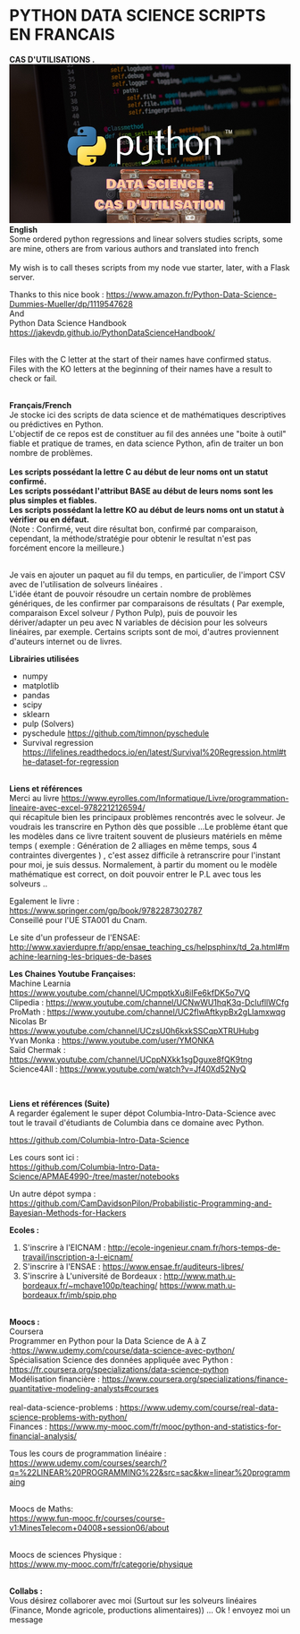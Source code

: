 # PYTHON DATA SCIENCE SCRIPTS EN FRANCAIS
<b>CAS D'UTILISATIONS .</b>
<br>
![Screenshot](iconb.jpg)<br>
<b>English</b><br>
Some ordered python regressions and linear solvers studies scripts, some are mine, others are from various authors and translated into french <br><br>
My wish is to call theses scripts from my node vue starter, later, with a Flask server.<br>

Thanks to this nice book : 
https://www.amazon.fr/Python-Data-Science-Dummies-Mueller/dp/1119547628
<br>
And <br>
Python Data Science Handbook<br>
https://jakevdp.github.io/PythonDataScienceHandbook/


<br>
Files with the C letter at the start of their names have confirmed status. <br>
Files with the KO letters at the beginning of their names have a result to check or fail.
<br> <br>

<b>Français/French</b><br>
Je stocke ici des scripts de data science et de mathématiques descriptives ou prédictives en Python.<br>
L'objectif de ce repos est de constituer au fil des années une "boite à outil" fiable et pratique de trames, en data science Python, afin de traiter un bon nombre de problèmes.
<br><br>
<b>Les scripts possédant la lettre C au début de leur noms ont un statut confirmé.</b><br>
<b>Les scripts possédant l'attribut BASE au début de leurs noms sont les plus simples et fiables.</b><br>
<b>Les scripts possédant la lettre KO au début de leurs noms ont un statut à vérifier ou en défaut.</b>
<br>
(Note : Confirmé, veut dire résultat bon, confirmé par comparaison, cependant, la méthode/stratégie pour obtenir le resultat n'est pas forcément encore la meilleure.)</br>
<br>

Je vais en ajouter un paquet au fil du temps, en particulier, de l'import CSV avec de l'utilisation de solveurs linéaires .<br>
L'idée étant de pouvoir résoudre un certain nombre de problèmes génériques, de les confirmer par comparaisons de résultats ( Par exemple, comparaison Excel solveur / Python Pulp), puis de pouvoir les dériver/adapter un peu avec N variables de décision pour les solveurs linéaires, par exemple. Certains scripts sont de moi, d'autres proviennent d'auteurs internet ou de livres.

<b>Librairies utilisées</b>
* numpy<br>
* matplotlib<br>
* pandas<br>
* scipy<br>
* sklearn<br>
* pulp (Solvers)<br>
* pyschedule https://github.com/timnon/pyschedule<br>
* Survival regression https://lifelines.readthedocs.io/en/latest/Survival%20Regression.html#the-dataset-for-regression <br><br>

<b>Liens et références</b><br>
Merci au livre https://www.eyrolles.com/Informatique/Livre/programmation-lineaire-avec-excel-9782212126594/<br>
qui récapitule bien les principaux problèmes rencontrés avec le solveur. Je voudrais les transcrire en Python dès que possible ...Le problème étant que les modèles dans ce livre traitent souvent de plusieurs matériels en même temps ( exemple : Génération de 2 alliages en même temps, sous 4 contraintes divergentes ) , c'est assez difficile à retranscrire pour l'instant pour moi, je suis dessus. Normalement, à partir du moment ou le modèle mathématique est correct, on doit pouvoir entrer le P.L avec tous les solveurs ..<br>

Egalement le livre : <br>
https://www.springer.com/gp/book/9782287302787<br>
Conseillé pour l'UE STA001 du Cnam.<br>

Le site d'un professeur de l'ENSAE:<br>
http://www.xavierdupre.fr/app/ensae_teaching_cs/helpsphinx/td_2a.html#machine-learning-les-briques-de-bases<br>

<b>Les Chaines Youtube Françaises:</b><br>
Machine Learnia https://www.youtube.com/channel/UCmpptkXu8iIFe6kfDK5o7VQ<br>
Clipedia : https://www.youtube.com/channel/UCNwWU1hqK3q-DclufllWCfg<br>
ProMath : https://www.youtube.com/channel/UC2flwAftkypBx2gLIamxwqg<br>
Nicolas Br https://www.youtube.com/channel/UCzsU0h6kxkSSCqpXTRUHubg<br>
Yvan Monka : https://www.youtube.com/user/YMONKA<br>
Saïd Chermak : https://www.youtube.com/channel/UCppNXkk1sgDguxe8fQK9tng<br>
Science4All : https://www.youtube.com/watch?v=Jf40Xd52NyQ

<br>



<b>Liens et références (Suite)</b><br>
A regarder également le super dépot Columbia-Intro-Data-Science avec tout le travail d'étudiants de Columbia dans ce domaine avec Python.<br>

https://github.com/Columbia-Intro-Data-Science<br>

Les cours sont ici : <br>
https://github.com/Columbia-Intro-Data-Science/APMAE4990-/tree/master/notebooks<br>

Un autre dépot sympa :<br>
https://github.com/CamDavidsonPilon/Probabilistic-Programming-and-Bayesian-Methods-for-Hackers<br>


<b>Ecoles : </b><br>
1. S'inscrire à l'EICNAM : http://ecole-ingenieur.cnam.fr/hors-temps-de-travail/inscription-a-l-eicnam/
2. S'inscrire à l'ENSAE : https://www.ensae.fr/auditeurs-libres/
3. S'inscrire à L'université de Bordeaux : http://www.math.u-bordeaux.fr/~mchave100p/teaching/ https://www.math.u-bordeaux.fr/imb/spip.php<br><br>

<b>Moocs :</b><br>
Coursera <br>
Programmer en Python pour la Data Science de A à Z :https://www.udemy.com/course/data-science-avec-python/<br>
Spécialisation Science des données appliquée avec Python : https://fr.coursera.org/specializations/data-science-python<br>
Modélisation financière : https://www.coursera.org/specializations/finance-quantitative-modeling-analysts#courses<br><br>
real-data-science-problems : https://www.udemy.com/course/real-data-science-problems-with-python/<br>
Finances : https://www.my-mooc.com/fr/mooc/python-and-statistics-for-financial-analysis/<br>

Tous les cours de programmation linéaire : <br>
https://www.udemy.com/courses/search/?q=%22LINEAR%20PROGRAMMING%22&src=sac&kw=linear%20programmaing<br><br>

Moocs de Maths:<br>
https://www.fun-mooc.fr/courses/course-v1:MinesTelecom+04008+session06/about<br><br>

Moocs de sciences Physique : <br>
https://www.my-mooc.com/fr/categorie/physique<br><br>


<b> Collabs : </b><br>
Vous désirez collaborer avec moi (Surtout sur les solveurs linéaires (Finance, Monde agricole, productions alimentaires)) ... Ok ! envoyez moi un message<br>
